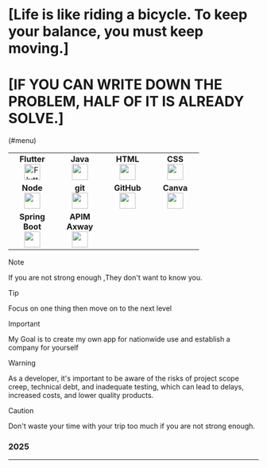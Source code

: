# [Life is like riding a bicycle. To keep your balance, you must keep moving.] 
# [IF YOU CAN WRITE DOWN THE PROBLEM, HALF OF IT IS ALREADY SOLVE.]
(#menu)
<table width="450px"> <tbody> <tr valign="top"> <td width="80px" align="center"> <span><strong>Flutter</strong></span><br> <img height="32" src="https://cdn.jsdelivr.net/gh/devicons/devicon/icons/flutter/flutter-original.svg" alt="Flutter Logo"> </td> <td width="80px" align="center"> <span><strong>Java</strong></span><br> <img height="32" src="https://cdn.jsdelivr.net/gh/devicons/devicon/icons/java/java-original.svg"> </td> <td width="80px" align="center"> <span><strong>HTML</strong></span><br> <img height="32" src="https://cdn.jsdelivr.net/gh/devicons/devicon/icons/html5/html5-original.svg"> </td> <td width="80px" align="center"> <span><strong>CSS</strong></span><br> <img height="32px" src="https://cdn.jsdelivr.net/gh/devicons/devicon/icons/css3/css3-original.svg"> </td> </tr> <tr valign="top"> <td width="80px" align="center"> <span><strong>Node</strong></span><br> <img height="32px" src="https://miro.medium.com/v2/resize:fit:800/1*v2vdfKqD4MtmTSgNP0o5cg.png"> </td> <td width="80px" align="center"> <span><strong>git</strong></span><br> <img height="32px" src="https://cdn.jsdelivr.net/gh/devicons/devicon/icons/git/git-plain.svg"> </td> <td width="80px" align="center"> <span><strong>GitHub</strong></span><br> <img height="32px" src="https://cdn.jsdelivr.net/gh/devicons/devicon/icons/github/github-original.svg"> </td> <td width="80px" align="center"> <span><strong>Canva</strong></span><br> <img height="32px" src="https://cdn.jsdelivr.net/gh/devicons/devicon/icons/canva/canva-original.svg"> </td> </tr> <tr valign="top"> <td width="80px" align="center"> <span><strong>Spring Boot</strong></span><br> <img height="32" src="https://upload.wikimedia.org/wikipedia/commons/thumb/7/79/Spring_Boot.svg/768px-Spring_Boot.svg.png"> </td> <td width="80px" align="center"> <span><strong>APIM Axway</strong></span><br> <img height="32" src="https://store-images.s-microsoft.com/image/apps.7964.4567ec47-2354-4eca-a77b-ae58f7ca94ef.70843982-f65e-4033-9350-bf920dad46fe.0586e030-2b4f-4f9e-8fcf-d43ec568fe27"> </td> </tr> </tbody> </table>

> [!NOTE]
> If you are not strong enough ,They don't want to know you.

> [!TIP]
> Focus on one thing then move on to the next level

> [!IMPORTANT]
> My Goal is to create my own app for nationwide use and establish a company for yourself

> [!WARNING]
> As a developer, it's important to be aware of the risks of project scope creep, technical debt, and inadequate testing, which can lead to delays, increased costs, and lower quality products.

> [!CAUTION]
> Don't waste your time with your trip too much if you are not strong enough.
 
### 2025




---
